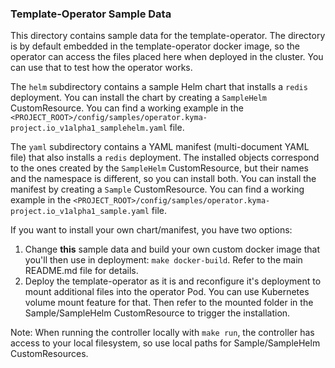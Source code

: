 ### Template-Operator Sample Data

This directory contains sample data for the template-operator.
The directory is by default embedded in the template-operator docker image, so the operator can access the files placed here when deployed in the cluster.
You can use that to test how the operator works.

The `helm` subdirectory contains a sample Helm chart that installs a `redis` deployment.
You can install the chart by creating a `SampleHelm` CustomResource. You can find a working example in the `<PROJECT_ROOT>/config/samples/operator.kyma-project.io_v1alpha1_samplehelm.yaml` file.

The `yaml` subdirectory contains a YAML manifest (multi-document YAML file) that also installs a `redis` deployment.
The installed objects correspond to the ones created by the `SampleHelm` CustomResource, but their names and the namespace is different, so you can install both.
You can install the manifest by creating a `Sample` CustomResource. You can find a working example in the `<PROJECT_ROOT>/config/samples/operator.kyma-project.io_v1alpha1_sample.yaml` file.

If you want to install your own chart/manifest, you have two options:
1. Change **this** sample data and build your own custom docker image that you'll then use in deployment: `make docker-build`. Refer to the main README.md file for details.
2. Deploy the template-operator as it is and reconfigure it's deployment to mount additional files into the operator Pod. You can use Kubernetes volume mount feature for that. Then refer to the mounted folder in the Sample/SampleHelm CustomResource to trigger the installation.

Note: When running the controller locally with `make run`, the controller has access to your local filesystem, so use local paths for Sample/SampleHelm CustomResources.

